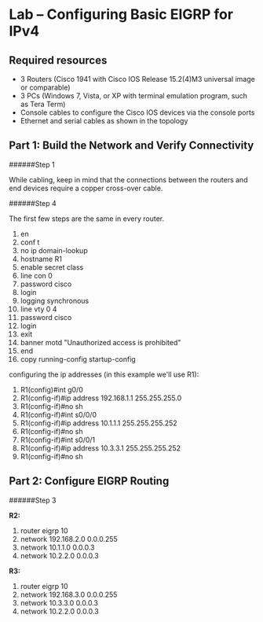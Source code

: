 # Lab – Configuring Basic EIGRP for IPv4 #

## Required resources ##
* 3 Routers (Cisco 1941 with Cisco IOS Release 15.2(4)M3 universal image or comparable)
* 3 PCs (Windows 7, Vista, or XP with terminal emulation program, such as Tera Term)
* Console cables to configure the Cisco IOS devices via the console ports
* Ethernet and serial cables as shown in the topology

## Part 1: Build the Network and Verify Connectivity ##

######Step 1

While cabling, keep in mind that the connections between the routers and end devices require a copper cross-over cable. 

######Step 4

The first few steps are the same in every router.

1. en
2. conf t
3. no ip domain-lookup
4. hostname R1
5. enable secret class
6. line con 0
7. password cisco
8. login
9. logging synchronous
10. line vty 0 4
11. password cisco
12. login
13. exit
14. banner motd "Unauthorized access is prohibited"
15. end
16. copy running-config startup-config

configuring the ip addresses (in this example we'll use R1):

1. R1(config)#int g0/0
2. R1(config-if)#ip address 192.168.1.1 255.255.255.0
3. R1(config-if)#no sh
4. R1(config-if)#int s0/0/0
5. R1(config-if)#ip address 10.1.1.1 255.255.255.252
6. R1(config-if)#no sh
7. R1(config-if)#int s0/0/1
8. R1(config-if)#ip address 10.3.3.1 255.255.255.252
9. R1(config-if)#no sh

## Part 2: Configure EIGRP Routing ##

######Step 3

**R2:**

1. router eigrp 10
2. network 192.168.2.0 0.0.0.255
3. network 10.1.1.0 0.0.0.3
4. network 10.2.2.0 0.0.0.3

**R3:**

1. router eigrp 10
2. network 192.168.3.0 0.0.0.255
3. network 10.3.3.0 0.0.0.3
4. network 10.2.2.0 0.0.0.3

